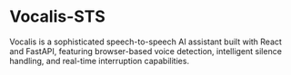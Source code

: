 # Vocalis-STS
 Vocalis is a sophisticated speech-to-speech AI assistant built with React and FastAPI, featuring browser-based voice detection, intelligent silence handling, and real-time interruption capabilities.
